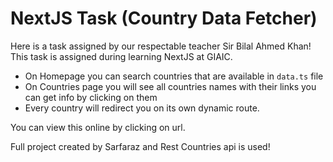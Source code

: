 # NextJS Task (Country Data Fetcher)
Here is a task assigned by our respectable teacher Sir Bilal Ahmed Khan!
This task is assigned during learning NextJS at GIAIC.

* On Homepage you can search countries that are available in `data.ts` file
* On Countries page you will see all countries names with their links you can get info by clicking on them
* Every country will redirect you on its own dynamic route.

You can view this online by clicking on url.

Full project created by Sarfaraz and Rest Countries api is used!